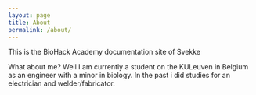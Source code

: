```yaml
---
layout: page
title: About
permalink: /about/
---
```


This is the BioHack Academy documentation site of Svekke



What about me? Well I am currently a student on the KULeuven in Belgium as an engineer with a minor in biology.
In the past i did studies for an electrician and welder/fabricator.
